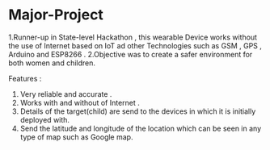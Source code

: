 # Major-Project
1.Runner-up in State-level Hackathon , this wearable Device works without the use of Internet based on IoT ad other Technologies such as GSM , GPS , Arduino and ESP8266 .
2.Objective was to create a safer environment for both women and children.

Features : 
1. Very reliable and accurate .
2. Works with and without of Internet .
3. Details of the target(child) are send to the devices in which it is initially deployed with.
4. Send the latitude and longitude of the location which can be seen in any type of map such as Google map.
